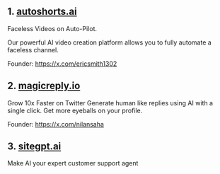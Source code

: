 
## 1. [autoshorts.ai](https://autoshorts.ai/)

Faceless Videos on Auto-Pilot.

Our powerful AI video creation platform allows you to fully automate a faceless channel.

Founder: https://x.com/ericsmith1302

## 2. [magicreply.io](https://magicreply.io)

Grow 10x Faster on Twitter
Generate human like replies using AI with a single click.
Get more eyeballs on your profile.

Founder: https://x.com/nilansaha

## 3. [sitegpt.ai](https://sitegpt.ai)

Make AI your expert customer support agent
